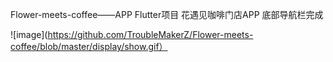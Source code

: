 Flower-meets-coffee——APP Flutter项目
花遇见咖啡门店APP 
底部导航栏完成

![image](https://github.com/TroubleMakerZ/Flower-meets-coffee/blob/master/display/show.gif）
